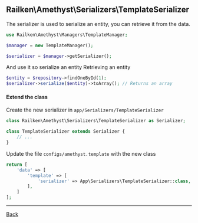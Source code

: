 ## Railken\Amethyst\Serializers\TemplateSerializer

The serializer is used to serialize an entity, you can retrieve it from the data.

```php
use Railken\Amethyst\Managers\TemplateManager;

$manager = new TemplateManager();

$serializer = $manager->getSerializer();

```

And use it so serialize an entity
Retrieving an entity

```php
$entity = $repository->findOneById(1);
$serializer->serialize($entity)->toArray(); // Returns an array

```
#### Extend the class

Create the new serializer in `app/Serializers/TemplateSerializer`
```php
class Railken\Amethyst\Serializers\TemplateSerializer as Serializer;

class TemplateSerializer extends Serializer {
	// ...
}
```
Update the file `configs/amethyst.template` with the new class
```php
return [
    'data' => [
        'template' => [
            'serializer' => App\Serializers\TemplateSerializer::class,
        ],
    ]
];
```

---
[Back](index.md)